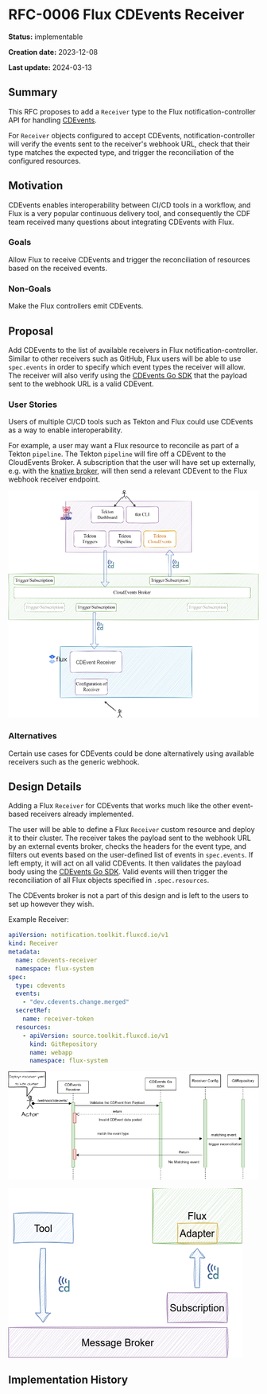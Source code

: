 # RFC-0006 Flux CDEvents Receiver

**Status:** implementable

<!--
Status represents the current state of the RFC.
Must be one of `provisional`, `implementable`, `implemented`, `deferred`, `rejected`, `withdrawn`, or `replaced`.
-->

**Creation date:** 2023-12-08

**Last update:** 2024-03-13

## Summary

This RFC proposes to add a `Receiver` type to the Flux notification-controller API
for handling [CDEvents](https://cdevents.dev/).

For `Receiver` objects configured to accept CDEvents,
notification-controller will verify the events sent to the receiver's webhook URL,
check that their type matches the expected type, and trigger the reconciliation
of the configured resources.

## Motivation

CDEvents enables interoperability between CI/CD tools in a workflow, and Flux is a
very popular continuous delivery tool, and consequently the CDF team received many questions
about integrating CDEvents with Flux. 

### Goals

Allow Flux to receive CDEvents and trigger the reconciliation of resources based on the received events.

### Non-Goals

Make the Flux controllers emit CDEvents.

## Proposal

Add CDEvents to the list of available receivers in Flux notification-controller.
Similar to other receivers such as GitHub, Flux users will be able to use `spec.events`
in order to specify which event types the receiver will allow.
The receiver will also verify using the [CDEvents Go SDK](https://github.com/cdevents/sdk-go) that the
payload sent to the webhook URL is a valid CDEvent.

### User Stories

Users of multiple CI/CD tools such as Tekton and Flux
could use CDEvents as a way to enable interoperability.

For example, a user may want a Flux resource to reconcile as part of a Tekton `pipeline`.
The Tekton `pipeline` will fire off a CDEvent to the CloudEvents Broker.
A subscription that the user will have set up externally, e.g. with the [knative broker](https://knative.dev/docs/eventing/brokers/), will then
send a relevant CDEvent to the Flux webhook receiver endpoint. 

![usecase](cdevents-flux-tekton.png)

### Alternatives

Certain use cases for CDEvents could be done alternatively using
available receivers such as the generic webhook.

## Design Details

Adding a Flux `Receiver` for CDEvents that works much like the other event-based receivers already implemented.

The user will be able to define a Flux `Receiver` custom resource and deploy it to their cluster.
The receiver takes the payload sent to the webhook URL by an external events broker,
checks the headers for the event type, and filters out events based on the user-defined
list of events in `spec.events`. If left empty, it will act on all valid CDEvents.
It then validates the payload body using the [CDEvents Go SDK](https://github.com/cdevents/sdk-go).
Valid events will then trigger the reconciliation of all Flux objects specified in `.spec.resources`.

The CDEvents broker is not a part of this design and is left to the users to set up however they wish.

Example Receiver:

```yaml
apiVersion: notification.toolkit.fluxcd.io/v1
kind: Receiver
metadata:
  name: cdevents-receiver
  namespace: flux-system
spec:
  type: cdevents
  events:
    - "dev.cdevents.change.merged"
  secretRef:
    name: receiver-token
  resources:
    - apiVersion: source.toolkit.fluxcd.io/v1
      kind: GitRepository
      name: webapp
      namespace: flux-system
```

![User Flowchart](Flux-CDEvents-RFC.png)

![Adapter](CDEvents-Flux-RFC-Adapter.png)


## Implementation History

<!--
Major milestones in the lifecycle of the RFC such as:
- The first Flux release where an initial version of the RFC was available.
- The version of Flux where the RFC graduated to general availability.
- The version of Flux where the RFC was retired or superseded.
-->
